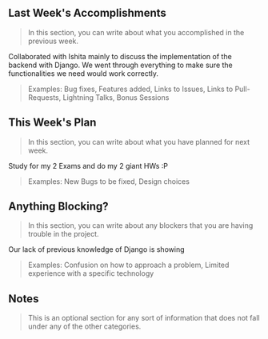 ## Last Week's Accomplishments

> In this section, you can write about what you accomplished in the previous week.

Collaborated with Ishita mainly to discuss the implementation of the backend with Django. We went through everything to make sure the functionalities we need would work correctly.

> Examples:
> Bug fixes, Features added, Links to Issues, Links to Pull-Requests, Lightning Talks, Bonus Sessions

## This Week's Plan

> In this section, you can write about what you have planned for next week.

Study for my 2 Exams and do my 2 giant HWs :P

> Examples: New Bugs to be fixed, Design choices

## Anything Blocking?

> In this section, you can write about any blockers that you are having trouble in the project.

Our lack of previous knowledge of Django is showing

> Examples: Confusion on how to approach a problem, Limited experience with a specific technology

## Notes

> This is an optional section for any sort of information that does not fall under any of the other categories.
